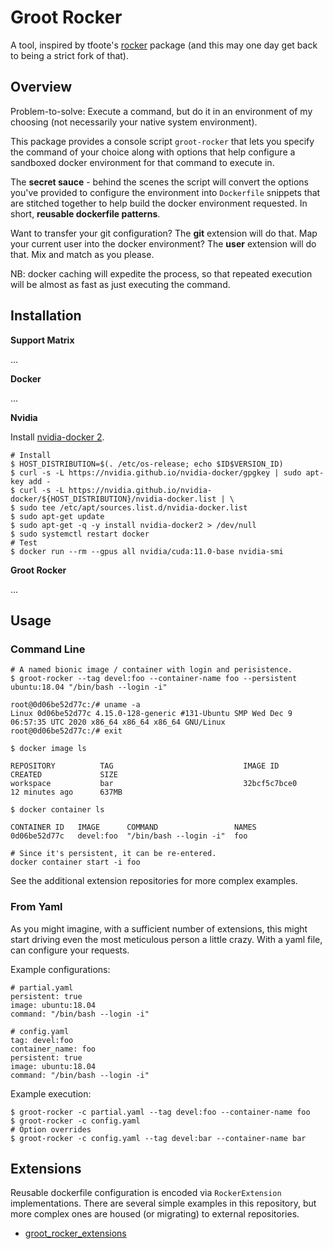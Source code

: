 # Groot Rocker

A tool, inspired by tfoote's [rocker](https://github.com/osrf/rocker) package (and this may one day get back to being a strict fork of that).

## Overview

Problem-to-solve: Execute a command, but do it in an environment of my choosing (not necessarily your native system environment).

This package provides a console script `groot-rocker` that lets you specify the command of your choice along with options that help configure a sandboxed docker environment for that command to execute in. 

The **secret sauce** - behind the scenes the script will convert the options you've provided to configure the environment into `Dockerfile` snippets that are stitched together to help build the docker environment requested. In short, **reusable dockerfile patterns**. 

Want to transfer your git configuration? The **git** extension will do that. Map your current user into the docker environment? The **user** extension will do that. Mix and match as you please.

NB: docker caching will expedite the process, so that repeated execution will be almost as fast as just executing the command.

## Installation

**Support Matrix**

...

**Docker**

...

**Nvidia**

Install [nvidia-docker 2](https://docs.nvidia.com/datacenter/cloud-native/container-toolkit/install-guide.html#docker).

```
# Install
$ HOST_DISTRIBUTION=$(. /etc/os-release; echo $ID$VERSION_ID)
$ curl -s -L https://nvidia.github.io/nvidia-docker/gpgkey | sudo apt-key add -
$ curl -s -L https://nvidia.github.io/nvidia-docker/${HOST_DISTRIBUTION}/nvidia-docker.list | \
$ sudo tee /etc/apt/sources.list.d/nvidia-docker.list
$ sudo apt-get update
$ sudo apt-get -q -y install nvidia-docker2 > /dev/null
$ sudo systemctl restart docker
# Test
$ docker run --rm --gpus all nvidia/cuda:11.0-base nvidia-smi
```

**Groot Rocker**

...

## Usage

### Command Line

```
# A named bionic image / container with login and perisistence.
$ groot-rocker --tag devel:foo --container-name foo --persistent ubuntu:18.04 "/bin/bash --login -i"

root@0d06be52d77c:/# uname -a
Linux 0d06be52d77c 4.15.0-128-generic #131-Ubuntu SMP Wed Dec 9 06:57:35 UTC 2020 x86_64 x86_64 x86_64 GNU/Linux
root@0d06be52d77c:/# exit

$ docker image ls

REPOSITORY          TAG                             IMAGE ID            CREATED             SIZE
workspace           bar                             32bcf5c7bce0        12 minutes ago      637MB

$ docker container ls

CONTAINER ID   IMAGE      COMMAND                 NAMES
0d06be52d77c   devel:foo  "/bin/bash --login -i"  foo

# Since it's persistent, it can be re-entered.
docker container start -i foo
```

See the additional extension repositories for more complex examples.

### From Yaml

As you might imagine, with a sufficient number of extensions, this might start driving even the most
meticulous person a little crazy. With a yaml file, can configure your requests.

Example configurations:

```
# partial.yaml
persistent: true
image: ubuntu:18.04
command: "/bin/bash --login -i"

# config.yaml
tag: devel:foo
container_name: foo
persistent: true
image: ubuntu:18.04
command: "/bin/bash --login -i"
```
Example execution:

```
$ groot-rocker -c partial.yaml --tag devel:foo --container-name foo
$ groot-rocker -c config.yaml
# Option overrides
$ groot-rocker -c config.yaml --tag devel:bar --container-name bar
```

## Extensions

Reusable dockerfile configuration is encoded via `RockerExtension` implementations. There are several simple examples in this repository, but more complex ones are housed (or migrating) to external repositories.

* [groot_rocker_extensions](https://github.com/stonier/groot_rocker_extensions/blob/devel/README.md)

